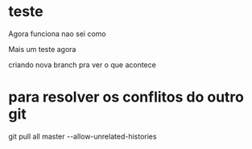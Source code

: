 # teste
Agora funciona nao sei como 

Mais um teste agora 

criando nova branch pra ver o que acontece

# para resolver os conflitos do outro git 
git pull all master --allow-unrelated-histories